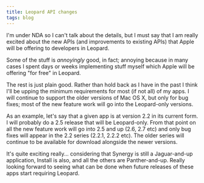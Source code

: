 ```yaml
---
title: Leopard API changes
tags: blog
---
```


I'm under NDA so I can't talk about the details, but I must say that I am really excited about the new APIs (and improvements to existing APIs) that Apple will be offering to developers in Leopard.

Some of the stuff is _annoyingly_ good, in fact; annoying because in many cases I spent days or weeks implementing stuff myself which Apple will be offering "for free" in Leopard.

The rest is just plain good. Rather than hold back as I have in the past I think I'll be upping the minimum requirements for most (if not all) of my apps. I will continue to support the older versions of Mac OS X, but only for bug fixes; most of the new feature work will go into the Leopard-only versions.

As an example, let's say that a given app is at version 2.2 in its current form. I will probably do a 2.5 release that will be Leopard-only. From that point on all the new feature work will go into 2.5 and up (2.6, 2.7 etc) and only bug fixes will appear in the 2.2 series (2.2.1, 2.2.2 etc). The older series will continue to be available for download alongside the newer versions.

It's quite exciting really... considering that Synergy is still a Jaguar-and-up application, Install is also, and all the others are Panther-and-up. Really looking forward to seeing what can be done when future releases of these apps start requiring Leopard.
